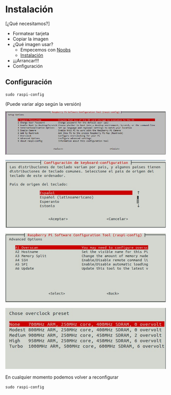 # Instalación

[¿Qué necesitamos?]

* Formatear tarjeta
* Copiar la imagen
* ¿Qué imagen usar?
	* Empecemos con [Noobs](https://www.raspberrypi.org/blog/tag/noobs/)
	* [Instalación](https://www.raspberrypi.org/help/noobs-setup/)
* ¡¡¡Arrancar!!!
* Configuración

## Configuración

	sudo raspi-config

(Puede variar algo según la versión)

![config](./imagenes/config.png)

![teclado](./imagenes/teclado.png)

![avanzado](./imagenes/avanzados.png)

![overclock](./imagenes/overcock.png)


En cualquier momento podemos volver a reconfigurar


	sudo raspi-config